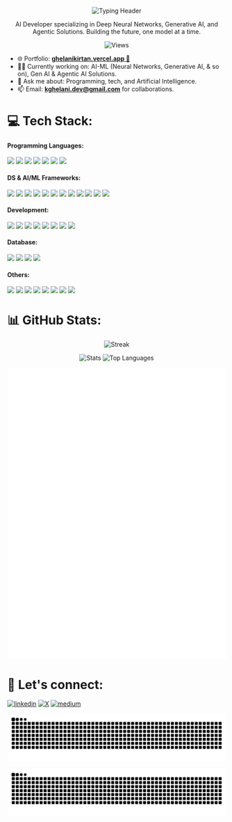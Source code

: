 <p align="center">
  <img src="https://readme-typing-svg.demolab.com?font=monospace&weight=500&size=40&duration=2500&pause=500&center=true&vCenter=true&width=600&height=100&lines=Hi%2C+I+am+Kirtan+Ghelani!;AI-ML+%26+Gen+AI+Developer..." alt="Typing Header">
</p>

<p align="center">
  AI Developer specializing in Deep Neural Networks, Generative AI, and Agentic Solutions. Building the future, one model at a time.
</p>
<p align="center">
  <img src="https://komarev.com/ghpvc/?username=ghelanikirtan&color=blue" alt="Views">
</p>

- 🌐 Portfolio: **[ghelanikirtan.vercel.app 🔗](https://ghelanikirtan.vercel.app/)**
- 🧑‍💻 Currently working on: AI-ML (Neural Networks, Generative AI, & so on), Gen AI & Agentic AI Solutions.
- 💬 Ask me about: Programming, tech, and Artificial Intelligence.
- 📫 Email: **[kghelani.dev@gmail.com](mailto:kghelani.dev@gmail.com)** for collaborations.

# 💻 Tech Stack:

<h4> Programming Languages: </h4>
<p align='left'>
  <img src="https://img.shields.io/badge/c-%2300599C.svg?style=for-the-badge&logo=c&logoColor=white">
  <img src="https://img.shields.io/badge/c++-%2300599C.svg?style=for-the-badge&logo=c%2B%2B&logoColor=white">
  <img src="https://img.shields.io/badge/css3-%231572B6.svg?style=for-the-badge&logo=css3&logoColor=white">
  <img src="https://img.shields.io/badge/javascript-%23323330.svg?style=for-the-badge&logo=javascript&logoColor=%23F7DF1E">
  <img src="https://img.shields.io/badge/typescript-%23007ACC.svg?style=for-the-badge&logo=typescript&logoColor=white">
  <img src="https://img.shields.io/badge/python-3670A0?style=for-the-badge&logo=python&logoColor=ffdd54">
  <img src="https://img.shields.io/badge/html5-%23E34F26.svg?style=for-the-badge&logo=html5&logoColor=white">
</p>

<h4>DS & AI/ML Frameworks:</h4>
<p align="left">
  <img src="https://img.shields.io/badge/PyTorch-%23EE4C2C.svg?style=for-the-badge&logo=PyTorch&logoColor=white">
  <img src="https://img.shields.io/badge/TensorFlow-%23FF6F00.svg?style=for-the-badge&logo=TensorFlow&logoColor=white">
  <img src="https://img.shields.io/badge/scikit--learn-%23F7931E.svg?style=for-the-badge&logo=scikit-learn&logoColor=white">
  <img src="https://img.shields.io/badge/pandas-%23150458.svg?style=for-the-badge&logo=pandas&logoColor=white">
  <img src="https://img.shields.io/badge/SciPy-%230C55A5.svg?style=for-the-badge&logo=scipy&logoColor=%white">
  <img src="https://img.shields.io/badge/numpy-%23013243.svg?style=for-the-badge&logo=numpy&logoColor=white">
  <img src="https://img.shields.io/badge/Keras-%23D00000.svg?style=for-the-badge&logo=Keras&logoColor=white">
  <img src="https://img.shields.io/badge/mlflow-%23d9ead3.svg?style=for-the-badge&logo=numpy&logoColor=blue">
  <img src="https://img.shields.io/badge/Matplotlib-%23ffffff.svg?style=for-the-badge&logo=Matplotlib&logoColor=black">
  <img src="https://img.shields.io/badge/Plotly-%233F4F75.svg?style=for-the-badge&logo=plotly&logoColor=white">
  <img src="https://img.shields.io/badge/cuda-000000.svg?style=for-the-badge&logo=nVIDIA&logoColor=green">
  <img src="https://img.shields.io/badge/opencv-%23white.svg?style=for-the-badge&logo=opencv&logoColor=white">
</p>

<h4>Development:</h4>
<p align="left">
  <img src="https://img.shields.io/badge/FastAPI-005571?style=for-the-badge&logo=fastapi">
  <img src="https://img.shields.io/badge/Streamlit-%23FE4B4B.svg?style=for-the-badge&logo=streamlit&logoColor=white">
  <img src="https://img.shields.io/badge/django-%23092E20.svg?style=for-the-badge&logo=django&logoColor=white">
  <img src="https://img.shields.io/badge/flask-%23000.svg?style=for-the-badge&logo=flask&logoColor=white">
  <img src="https://img.shields.io/badge/react-%2320232a.svg?style=for-the-badge&logo=react&logoColor=%2361DAFB">
  <img src="https://img.shields.io/badge/Next-black?style=for-the-badge&logo=next.js&logoColor=white">
  <img src="https://img.shields.io/badge/vite-%23646CFF.svg?style=for-the-badge&logo=vite&logoColor=white">
  <img src="https://img.shields.io/badge/tailwindcss-%2338B2AC.svg?style=for-the-badge&logo=tailwind-css&logoColor=white">
</p>

<h4>Database:</h4>
<p align='left'>
  <img src="https://img.shields.io/badge/postgres-%23316192.svg?style=for-the-badge&logo=postgresql&logoColor=white">
  <img src="https://img.shields.io/badge/sqlite-%2307405e.svg?style=for-the-badge&logo=sqlite&logoColor=white">
  <img src="https://img.shields.io/badge/mysql-4479A1.svg?style=for-the-badge&logo=mysql&logoColor=white">
  <img src="https://img.shields.io/badge/MongoDB-%234ea94b.svg?style=for-the-badge&logo=mongodb&logoColor=white">
</p>

<h4>Others:</h4>
<p align='left'>
  <img src="https://img.shields.io/badge/git-%23F05033.svg?style=for-the-badge&logo=git&logoColor=white">
  <img src="https://img.shields.io/badge/AWS-%23FF9900.svg?style=for-the-badge&logo=amazon-aws&logoColor=white">
  <img src="https://img.shields.io/badge/docker-%230db7ed.svg?style=for-the-badge&logo=docker&logoColor=white">
  <img src="https://img.shields.io/badge/vercel-%23000000.svg?style=for-the-badge&logo=vercel&logoColor=white">
  <img src="https://img.shields.io/badge/Apache%20Kafka-000?style=for-the-badge&logo=apachekafka">
  <img src="https://img.shields.io/badge/github-%23121011.svg?style=for-the-badge&logo=github&logoColor=white">
  <img src="https://img.shields.io/badge/markdown-%23000000.svg?style=for-the-badge&logo=markdown&logoColor=white">
  <img src="https://img.shields.io/badge/NPM-%23CB3837.svg?style=for-the-badge&logo=npm&logoColor=white">
</p>

# 📊 GitHub Stats:

<p align="center">
  <img src="https://github-readme-streak-stats.herokuapp.com?user=ghelanikirtan&theme=transparent&hide_border=true" alt="Streak" width="400">
</p>

<p align="center">
  <img src="https://github-readme-stats.vercel.app/api?username=ghelanikirtan&show_icons=true&theme=transparent&hide_border=true" alt="Stats" width="400">
  <img src="https://github-readme-stats.vercel.app/api/top-langs/?username=ghelanikirtan&layout=compact&theme=transparent&hide_border=true" alt="Top Languages" width="300">
</p>

<p align="center">
  <img src=".github/metrics.svg" alt="Metrics" width="600">
</p>

# 🤝 Let's connect:

<p>
  <a target="_blank" href="https://www.linkedin.com/in/kirtan-ghelani/" style="display: inline-block;"><img src="https://img.shields.io/badge/linkedin-logo?style=for-the-badge&logo=linkedin&logoColor=white&color=%230a77b6" alt="linkedin" /></a>
  <a target="_blank" href="https://x.com/kirtan_ghelani" style="display: inline-block;"><img src="https://img.shields.io/badge/twitter-x?style=for-the-badge&logo=x&logoColor=white&color=%230f1419" alt="X" /></a>
  <a target="_blank" href="https://ghelanik.medium.com/" style="display: inline-block;"><img src="https://img.shields.io/badge/medium-logo?style=for-the-badge&logo=medium&logoColor=white&color=black" alt="medium" /></a>
</p>

![GitHub Contribution Snake Animation](https://raw.githubusercontent.com/ghelanikirtan/ghelanikirtan/output/github-contribution-grid-snake.svg#gh-light-mode-only)

![GitHub Contribution Snake Animation Dark](https://raw.githubusercontent.com/ghelanikirtan/ghelanikirtan/output/github-contribution-grid-snake-dark.svg#gh-dark-mode-only)
